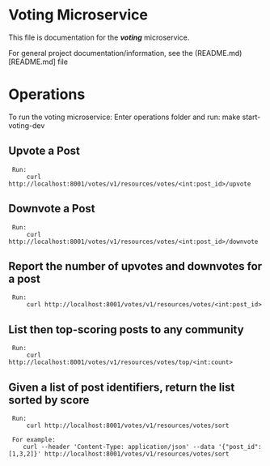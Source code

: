 
# Voting Microservice

This file is documentation for the ***voting*** microservice.

For general project documentation/information, see the (README.md)[README.md] file

# Operations
To run the voting microservice:
    Enter operations folder and run: make start-voting-dev

## Upvote a Post

     Run:
         curl http://localhost:8001/votes/v1/resources/votes/<int:post_id>/upvote

## Downvote a Post

     Run:
         curl http://localhost:8001/votes/v1/resources/votes/<int:post_id>/downvote

## Report the number of upvotes and downvotes for a post

     Run:
         curl http://localhost:8001/votes/v1/resources/votes/<int:post_id>

## List the​ **n**​ top-scoring posts to any community

     Run:
         curl http://localhost:8001/votes/v1/resources/votes/top/<int:count>

## Given a list of post identifiers, return the list sorted by score

     Run:
         curl http://localhost:8001/votes/v1/resources/votes/sort
     
     For example:
        curl --header 'Content-Type: application/json' --data '{"post_id":[1,3,2]}' http://localhost:8001/votes/v1/resources/votes/sort



